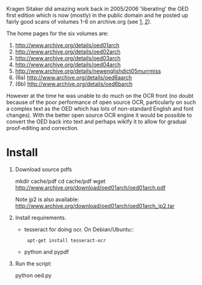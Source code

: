 Kragen Sitaker did amazing work back in 2005/2006 'liberating' the OED first
edition which is now (mostly) in the public domain and he posted up fairly
good scans of volumes 1-6 on archive.org (see [1], [2]).

The home pages for the six volumes are:

1. http://www.archive.org/details/oed01arch
2. http://www.archive.org/details/oed02arch
3. http://www.archive.org/details/oed03arch
4. http://www.archive.org/details/oed04arch
5. http://www.archive.org/details/newenglishdict05murrmiss
6. (6a) http://www.archive.org/details/oed6aarch
6. (6b) http://www.archive.org/details/oed6barch 

However at the time he was unable to do much on the OCR front (no doubt because
of the poor performance of open source OCR, particularly on such a complex text
as the OED which has lots of non-standard English and font changes). With the
better open source OCR engine it would be possible to convert the OED back into
text and perhaps wikify it to allow for gradual proof-editing and correction.

[1]: <http://blog.okfn.org/2006/03/17/open-version-of-the-oed/>
[2]: <http://lists.canonical.org/pipermail/kragen-tol/2006-March/000816.html>

Install
=======

1. Download source pdfs

    mkdir cache/pdf
    cd cache/pdf
    wget http://www.archive.org/download/oed01arch/oed01arch.pdf

   Note jp2 is also available:
   http://www.archive.org/download/oed01arch/oed01arch_jp2.tar   

2. Install requirements.

   * tesseract for doing ocr. On Debian/Ubuntu:: 

          apt-get install tesseract-ocr

   * python and pypdf

3. Run the script:

      python oed.py

